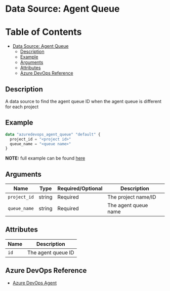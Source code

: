 # Data Source: Agent Queue

Table of Contents
=================

   * [Data Source: Agent Queue](#data-source-agent-queue)
      * [Description](#description)
      * [Example](#example)
      * [Arguments](#arguments)
      * [Attributes](#attributes)
      * [Azure DevOps Reference](#azure-devops-reference)

## Description

A data source to find the agent queue ID when the agent queue is different for each project

## Example

```terraform
data "azuredevops_agent_queue" "default" {
  project_id = "<project id>"
  queue_name = "<queue name>"
}
```

**NOTE:** full example can be found [here](../../examples/d/agent_queue/main.tf)

## Arguments

| Name | Type | Required/Optional | Description |
|------|------|-------------------|-------------|
| `project_id` | string | Required | The project name/ID |
| `queue_name` | string | Required | The agent queue name |

## Attributes

| Name | Description |
|------|-------------|
| `id` | The agent queue ID | 

## Azure DevOps Reference

- [Azure DevOps Agent](https://docs.microsoft.com/en-us/azure/devops/pipelines/agents/agents?view=azure-devops)

